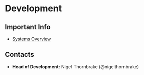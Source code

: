 # Development

## Important Info

- [Systems Overview](systems-overview.md)

## Contacts

- **Head of Development:** Nigel Thornbrake (@nigelthornbrake)
